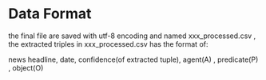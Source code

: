 # Data Format

the final file are saved with utf-8 encoding and named xxx_processed.csv , the extracted triples in xxx_processed.csv has the format of:

news headline, date, confidence(of extracted tuple), agent(A) , predicate(P) , object(O)
